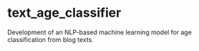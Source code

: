 # text_age_classifier
Development of an NLP-based machine learning model for age classification from blog texts.
